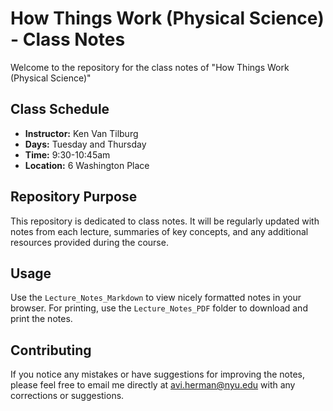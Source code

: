 # How Things Work (Physical Science) - Class Notes
Welcome to the repository for the class notes of "How Things Work (Physical Science)" 

## Class Schedule
- **Instructor:** Ken Van Tilburg
- **Days:** Tuesday and Thursday
- **Time:** 9:30-10:45am
- **Location:** 6 Washington Place

## Repository Purpose
This repository is dedicated to class notes. It will be regularly updated with notes from each lecture, summaries of key concepts, and any additional resources provided during the course.

## Usage
Use the `Lecture_Notes_Markdown` to view nicely formatted notes in your browser. For printing, use the `Lecture_Notes_PDF` folder to download and print the notes.

## Contributing
If you notice any mistakes or have suggestions for improving the notes, please feel free to email me directly at [avi.herman@nyu.edu](mailto:avi.herman@nyu.edu) with any corrections or suggestions.
